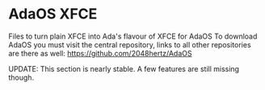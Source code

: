 # AdaOS XFCE
Files to turn plain XFCE into Ada's flavour of XFCE for AdaOS
To download AdaOS you must visit the central repository, links to all other repositories are there as well: https://github.com/2048hertz/AdaOS

UPDATE: This section is nearly stable. A few features are still missing though.
